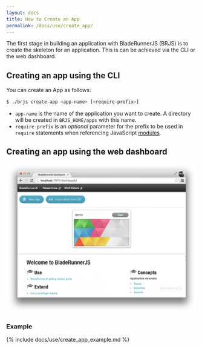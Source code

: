 ```yaml
---
layout: docs
title: How to Create an App
permalink: /docs/use/create_app/
---
```


The first stage in building an application with BladeRunnerJS (BRJS) is to create
the skeleton for an application. This is can be achieved via the CLI or the web
dashboard.

## Creating an app using the CLI

You can create an App as follows:

```bash
$ ./brjs create-app <app-name> [<require-prefix>]
```

* `app-name` is the name of the application you want to create. A directory will
be created in `BRJS_HOME/apps` with this name.
* `require-prefix` is an *optional* parameter for the prefix to be used in `require`
statements when referencing JavaScript [modules](/docs/concepts/modules/).

## Creating an app using the web dashboard

![](/docs/use/img/new-app-btn.png)

### Example

{% include docs/use/create_app_example.md %}
